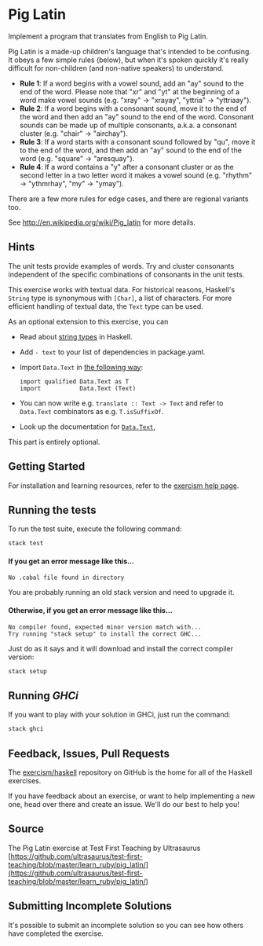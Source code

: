 # Pig Latin

Implement a program that translates from English to Pig Latin.

Pig Latin is a made-up children's language that's intended to be
confusing. It obeys a few simple rules (below), but when it's spoken
quickly it's really difficult for non-children (and non-native speakers)
to understand.

- **Rule 1**: If a word begins with a vowel sound, add an "ay" sound to the end of the word. Please note that "xr" and "yt" at the beginning of a word make vowel sounds (e.g. "xray" -> "xrayay", "yttria" -> "yttriaay").
- **Rule 2**: If a word begins with a consonant sound, move it to the end of the word and then add an "ay" sound to the end of the word. Consonant sounds can be made up of multiple consonants, a.k.a. a consonant cluster (e.g. "chair" -> "airchay").
- **Rule 3**: If a word starts with a consonant sound followed by "qu", move it to the end of the word, and then add an "ay" sound to the end of the word (e.g. "square" -> "aresquay").
- **Rule 4**: If a word contains a "y" after a consonant cluster or as the second letter in a two letter word it makes a vowel sound (e.g. "rhythm" -> "ythmrhay", "my" -> "ymay").

There are a few more rules for edge cases, and there are regional
variants too.

See <http://en.wikipedia.org/wiki/Pig_latin> for more details.

## Hints

The unit tests provide examples of words. Try and cluster consonants
independent of the specific combinations of consonants in the unit tests.

This exercise works with textual data. For historical reasons, Haskell's
`String` type is synonymous with `[Char]`, a list of characters. For more
efficient handling of textual data, the `Text` type can be used.

As an optional extension to this exercise, you can

- Read about [string types](https://haskell-lang.org/tutorial/string-types) in Haskell.
- Add `- text` to your list of dependencies in package.yaml.
- Import `Data.Text` in [the following way](https://hackernoon.com/4-steps-to-a-better-imports-list-in-haskell-43a3d868273c):

      import qualified Data.Text as T
      import           Data.Text (Text)

- You can now write e.g. `translate :: Text -> Text` and refer to `Data.Text` combinators as e.g. `T.isSuffixOf`.
- Look up the documentation for [`Data.Text`](https://hackage.haskell.org/package/text/docs/Data-Text.html),

This part is entirely optional.



## Getting Started

For installation and learning resources, refer to the
[exercism help page](http://exercism.io/languages/haskell).

## Running the tests

To run the test suite, execute the following command:

```bash
stack test
```

#### If you get an error message like this...

```
No .cabal file found in directory
```

You are probably running an old stack version and need
to upgrade it.

#### Otherwise, if you get an error message like this...

```
No compiler found, expected minor version match with...
Try running "stack setup" to install the correct GHC...
```

Just do as it says and it will download and install
the correct compiler version:

```bash
stack setup
```

## Running *GHCi*

If you want to play with your solution in GHCi, just run the command:

```bash
stack ghci
```

## Feedback, Issues, Pull Requests

The [exercism/haskell](https://github.com/exercism/haskell) repository on
GitHub is the home for all of the Haskell exercises.

If you have feedback about an exercise, or want to help implementing a new
one, head over there and create an issue.  We'll do our best to help you!

## Source

The Pig Latin exercise at Test First Teaching by Ultrasaurus [https://github.com/ultrasaurus/test-first-teaching/blob/master/learn_ruby/pig_latin/](https://github.com/ultrasaurus/test-first-teaching/blob/master/learn_ruby/pig_latin/)

## Submitting Incomplete Solutions
It's possible to submit an incomplete solution so you can see how others have completed the exercise.
